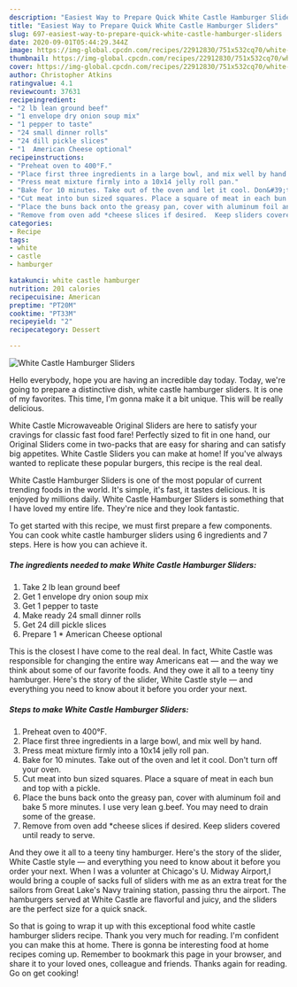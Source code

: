 ```yaml
---
description: "Easiest Way to Prepare Quick White Castle Hamburger Sliders"
title: "Easiest Way to Prepare Quick White Castle Hamburger Sliders"
slug: 697-easiest-way-to-prepare-quick-white-castle-hamburger-sliders
date: 2020-09-01T05:44:29.344Z
image: https://img-global.cpcdn.com/recipes/22912830/751x532cq70/white-castle-hamburger-sliders-recipe-main-photo.jpg
thumbnail: https://img-global.cpcdn.com/recipes/22912830/751x532cq70/white-castle-hamburger-sliders-recipe-main-photo.jpg
cover: https://img-global.cpcdn.com/recipes/22912830/751x532cq70/white-castle-hamburger-sliders-recipe-main-photo.jpg
author: Christopher Atkins
ratingvalue: 4.1
reviewcount: 37631
recipeingredient:
- "2 lb lean ground beef"
- "1 envelope dry onion soup mix"
- "1 pepper to taste"
- "24 small dinner rolls"
- "24 dill pickle slices"
- "1  American Cheese optional"
recipeinstructions:
- "Preheat oven to 400°F."
- "Place first three ingredients in a large bowl, and mix well by hand."
- "Press meat mixture firmly into a 10x14 jelly roll pan."
- "Bake for 10 minutes. Take out of the oven and let it cool. Don&#39;t turn off your oven."
- "Cut meat into bun sized squares. Place a square of meat in each bun and top with a pickle."
- "Place the buns back onto the greasy pan, cover with aluminum foil and bake 5 more minutes. I use very lean g.beef. You may need to drain some of the grease."
- "Remove from oven add *cheese slices if desired.  Keep sliders covered until ready to serve."
categories:
- Recipe
tags:
- white
- castle
- hamburger

katakunci: white castle hamburger 
nutrition: 201 calories
recipecuisine: American
preptime: "PT20M"
cooktime: "PT33M"
recipeyield: "2"
recipecategory: Dessert

---
```



![White Castle Hamburger Sliders](https://img-global.cpcdn.com/recipes/22912830/751x532cq70/white-castle-hamburger-sliders-recipe-main-photo.jpg)

Hello everybody, hope you are having an incredible day today. Today, we're going to prepare a distinctive dish, white castle hamburger sliders. It is one of my favorites. This time, I'm gonna make it a bit unique. This will be really delicious.

White Castle Microwaveable Original Sliders are here to satisfy your cravings for classic fast food fare! Perfectly sized to fit in one hand, our Original Sliders come in two-packs that are easy for sharing and can satisfy big appetites. White Castle Sliders you can make at home! If you&#39;ve always wanted to replicate these popular burgers, this recipe is the real deal.

White Castle Hamburger Sliders is one of the most popular of current trending foods in the world. It's simple, it's fast, it tastes delicious. It is enjoyed by millions daily. White Castle Hamburger Sliders is something that I have loved my entire life. They're nice and they look fantastic.


To get started with this recipe, we must first prepare a few components. You can cook white castle hamburger sliders using 6 ingredients and 7 steps. Here is how you can achieve it.

<!--inarticleads1-->

##### The ingredients needed to make White Castle Hamburger Sliders:

1. Take 2 lb lean ground beef
1. Get 1 envelope dry onion soup mix
1. Get 1 pepper to taste
1. Make ready 24 small dinner rolls
1. Get 24 dill pickle slices
1. Prepare 1 * American Cheese optional


This is the closest I have come to the real deal. In fact, White Castle was responsible for changing the entire way Americans eat — and the way we think about some of our favorite foods. And they owe it all to a teeny tiny hamburger. Here&#39;s the story of the slider, White Castle style — and everything you need to know about it before you order your next. 

<!--inarticleads2-->

##### Steps to make White Castle Hamburger Sliders:

1. Preheat oven to 400°F.
1. Place first three ingredients in a large bowl, and mix well by hand.
1. Press meat mixture firmly into a 10x14 jelly roll pan.
1. Bake for 10 minutes. Take out of the oven and let it cool. Don&#39;t turn off your oven.
1. Cut meat into bun sized squares. Place a square of meat in each bun and top with a pickle.
1. Place the buns back onto the greasy pan, cover with aluminum foil and bake 5 more minutes. I use very lean g.beef. You may need to drain some of the grease.
1. Remove from oven add *cheese slices if desired.  Keep sliders covered until ready to serve.


And they owe it all to a teeny tiny hamburger. Here&#39;s the story of the slider, White Castle style — and everything you need to know about it before you order your next. When I was a volunter at Chicago&#39;s U. Midway Airport,I would bring a couple of sacks full of sliders with me as an extra treat for the sailors from Great Lake&#39;s Navy training station, passing thru the airport. The hamburgers served at White Castle are flavorful and juicy, and the sliders are the perfect size for a quick snack. 

So that is going to wrap it up with this exceptional food white castle hamburger sliders recipe. Thank you very much for reading. I'm confident you can make this at home. There is gonna be interesting food at home recipes coming up. Remember to bookmark this page in your browser, and share it to your loved ones, colleague and friends. Thanks again for reading. Go on get cooking!
